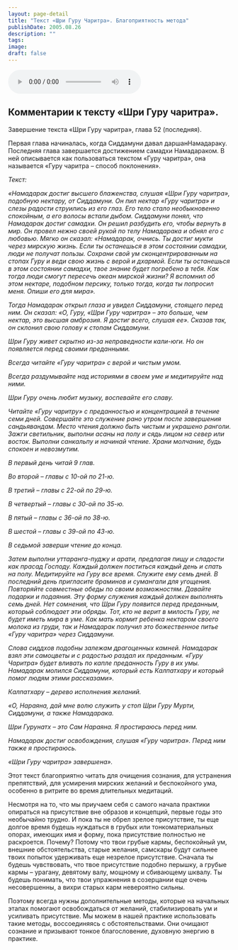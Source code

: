 ```yaml
---
layout: page-detail
title: "Текст «Шри Гуру Чаритра». Благоприятность метода"
publishDate: 2005.08.26
description: ""
tags:
image:
draft: false
---
```


<audio title="2005.08.26 - Текст «Шри Гуру Чаритра». Благоприятность метода.mp3" src="/upload/iblock/a4d/a4d3931967b729b19f96be321660810b.mp3" controls=""></audio>

## 

## **Комментарии к тексту «Шри Гуру чаритра».**  
  
  
 Завершение текста «Шри Гуру чаритра», глава 52 (последняя).

 Первая глава начиналась, когда Сиддамуни давал даршанНамадараку. Последняя глава завершается достижением самадхи Намадараком. В ней описывается как пользоваться текстом «Гуру чаритра», она называется «Гуру чаритра – способ поклонения».

  
_Текст:_ 

 _«Намадарак достиг высшего блаженства, слушая «Шри Гуру чаритра», подобную нектару, от Сиддамуни. Он пил нектар «Гуру чаритра» и слезы радости струились из его глаз. Его тело стало необыкновенно спокойным, а его волосы встали дыбом. Сиддамуни понял, что Намадарак достиг самадхи. Он решил разбудить его, чтобы вернуть в мир. Он провел нежно своей рукой по телу Намадарака и обнял его с любовью. Мягко он сказал: «Намадарак, очнись. Ты достиг мукти через мирскую жизнь. Если ты останешься в этом состоянии самадхи, люди не получат пользы. Сохрани свой ум сконцентрированным на стопах Гуру и веди свою жизнь с верой и дхармой. Если ты останешься в этом состоянии самадхи, твое знание будет погребено в тебя. Как тогда люди смогут пересечь океан мирской жизни? Я вспомнил об этом нектаре, подобном персику, только тогда, когда ты попросил меня. Опиши его для мира»._ 

_Тогда Намадарак открыл глаза и увидел Сиддамуни, стоящего перед ним. Он сказал: «О, Гуру, «Шри Гуру чаритра» – это больше, чем нектар, это высшая амброзия. Я достиг всего, слушая ее». Сказав так, он склонил свою голову к стопам Сиддамуни._ 

 _Шри Гуру живет скрытно из-за неправедности кали-юги. Но он появляется перед своими преданными._ 

 _Всегда читайте «Гуру чаритра» с верой и чистым умом._ 

 _Всегда раздумывайте над историями в своем уме и медитируйте над ними._ 

 _Шри Гуру очень любит музыку, воспевайте его славу._ 

 _Читайте «Гуру чаритру» с преданностью и концентрацией в течение семи дней. Совершайте это служение рано утром после завершения сандьявандам. Место чтения должно быть чистым и украшено ранголи. Зажги светильник, выполни асаны на полу и сядь лицом на север или восток. Выполни санкальпу и начинай чтение. Храни молчание, будь спокоен и невозмутим._ 

 _В первый день читай 9 глав._ 

 _Во второй – главы с 10-ой по 21-ю._ 

 _В третий – главы с 22-ой по 29-ю._ 

 _В четвертый – главы с 30-ой по 35-ю._ 

 _В пятый – главы с 36-ой по 38-ю._ 

 _В шестой – главы с 39-ой по 43-ю._ 

 _В седьмой заверши чтение до конца._ 

 _Затем выполни уттаранга-пуджу и арати, предлагая пищу и сладости как прасад Господу. Каждый должен поститься каждый день и спать на полу. Медитируйте на Гуру все время. Служите ему семь дней. В последний день пригласите браминов и сумангали для угощения. Повторяйте совместные обеды по своим возможностям. Давайте подарки и подаяния. Эту форму служения каждый должен выполнять семь дней. Нет сомнения, что Шри Гуру появится перед преданным, который соблюдает эти обряды. Тот, кто не верит в милость Гуру, не будет иметь мира в уме. Как мать кормит ребенка нектаром своего молока из груди, так и Намадарак получил это божественное питье «Гуру чаритра» через Сиддамуни._ 

 _Слова сиддхов подобны залежам драгоценных камней. Намадарак взял эти самоцветы и с радостью раздал их преданным. «Гуру Чаритра» будет вливать по капле преданность Гуру в их умы. Намадарак молился Сиддамуни, который есть Калпатхару и который помог людям этими рассказами»._ 

 _Калпатхару – дерево исполнения желаний._ 

 _«О, Нараяна, дай мне волю служить у стоп Шри Гуру Мурти, Сиддамуни, а также Намадарака._ 

 _Шри Гурунатх – это Сам Нараяна. Я простираюсь перед ним._ 

 _Намадарак достиг освобождения, слушая «Гуру чаритра». Перед ним также я простираюсь._ 

 _«Шри Гуру чаритра» завершена»._ 

  
 Этот текст благоприятно читать для очищения сознания, для устранения препятствий, для усмирения мирских желаний и беспокойного ума, особенно в ритрите во время длительных медитаций.

 Несмотря на то, что мы приучаем себя с самого начала практики опираться на присутствие вне образов и концепций, первые годы это необычайно трудно. И пока ты не обрел зрелое присутствие, ты еще долгое время будешь нуждаться в грубых или тонкоматериальных опорах, имеющих имя и форму, пока присутствие полностью не раскроется. Почему? Потому что твои грубые кармы, беспокойный ум, внешние обстоятельства, старые желания, самскары будут сильнее твоих попыток удерживать еще незрелое присутствие. Сначала ты будешь чувствовать, что твое присутствие подобно перышку, а грубые кармы – урагану, девятому валу, мощному и сбивающему шквалу. Ты будешь понимать, что твои упражнения в созерцании еще очень несовершенны, а вихри старых карм невероятно сильны.

 Поэтому всегда нужны дополнительные методы, которые на начальных этапах помогают освобождаться от желаний, стабилизировать ум и усиливать присутствие. Мы можем в нашей практике использовать такие методы, воссоединяясь с обстоятельствами. Они очищают сознание и призывают тонкое благословение, духовную энергию в практике.
  
  

